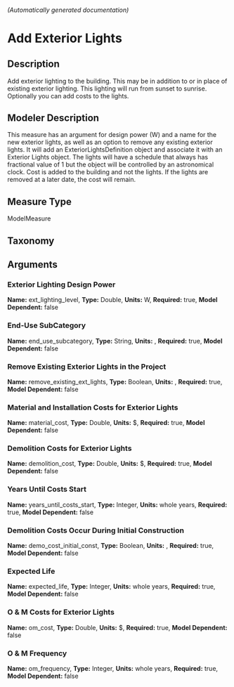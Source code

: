 

###### (Automatically generated documentation)

# Add Exterior Lights

## Description
Add exterior lighting to the building.  This may be in addition to or in place of existing exterior lighting.  This lighting will run from sunset to sunrise. Optionally you can add costs to the lights.

## Modeler Description
This measure has an argument for design power (W) and a name for the new exterior lights, as well as an option to remove any existing exterior lights. It will add an ExteriorLightsDefinition object and associate it with an Exterior Lights object. The lights will have a schedule that always has fractional value of 1 but the object will be controlled by an astronomical clock. Cost is added to the building and not the lights. If the lights are removed at a later date, the cost will remain.

## Measure Type
ModelMeasure

## Taxonomy


## Arguments


### Exterior Lighting Design Power

**Name:** ext_lighting_level,
**Type:** Double,
**Units:** W,
**Required:** true,
**Model Dependent:** false

### End-Use SubCategory

**Name:** end_use_subcategory,
**Type:** String,
**Units:** ,
**Required:** true,
**Model Dependent:** false

### Remove Existing Exterior Lights in the Project

**Name:** remove_existing_ext_lights,
**Type:** Boolean,
**Units:** ,
**Required:** true,
**Model Dependent:** false

### Material and Installation Costs for Exterior Lights

**Name:** material_cost,
**Type:** Double,
**Units:** $,
**Required:** true,
**Model Dependent:** false

### Demolition Costs for Exterior Lights

**Name:** demolition_cost,
**Type:** Double,
**Units:** $,
**Required:** true,
**Model Dependent:** false

### Years Until Costs Start

**Name:** years_until_costs_start,
**Type:** Integer,
**Units:** whole years,
**Required:** true,
**Model Dependent:** false

### Demolition Costs Occur During Initial Construction

**Name:** demo_cost_initial_const,
**Type:** Boolean,
**Units:** ,
**Required:** true,
**Model Dependent:** false

### Expected Life

**Name:** expected_life,
**Type:** Integer,
**Units:** whole years,
**Required:** true,
**Model Dependent:** false

### O & M Costs for Exterior Lights

**Name:** om_cost,
**Type:** Double,
**Units:** $,
**Required:** true,
**Model Dependent:** false

### O & M Frequency

**Name:** om_frequency,
**Type:** Integer,
**Units:** whole years,
**Required:** true,
**Model Dependent:** false




